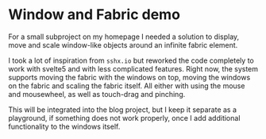 # Window and Fabric demo

For a small subproject on my homepage I needed a solution to display,
move and scale window-like objects around an infinite fabric element.

I took a lot of inspiration from `sshx.io` but reworked the code completely
to work with svelte5 and with less complicated features. Right now, the
system supports moving the fabric with the windows on top, moving the windows
on the fabric and scaling the fabric itself. All either with using the mouse 
and mousewheel, as well as touch-drag and pinching.

This will be integrated into the blog project, but I keep it separate as
a playground, if something does not work properly, once I add additional
functionality to the windows itself.
